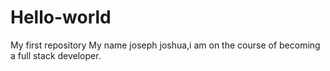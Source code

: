 # Hello-world
My first repository
My name joseph joshua,i am on the course of becoming a full stack developer.
